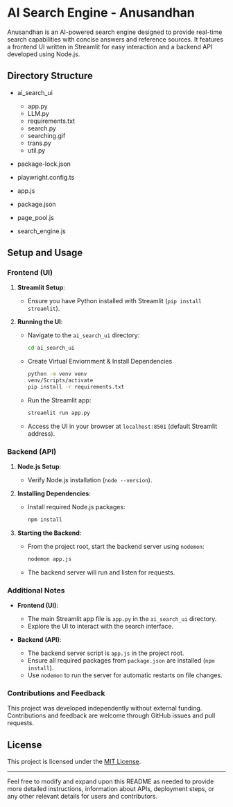 # AI Search Engine - Anusandhan

Anusandhan is an AI-powered search engine designed to provide real-time search capabilities with concise answers and reference sources. It features a frontend UI written in Streamlit for easy interaction and a backend API developed using Node.js.

## Directory Structure

* ai_search_ui

    * app.py
    * LLM.py
    * requirements.txt
    * search.py
    * searching.gif
    * trans.py
    * util.py

* package-lock.json
* playwright.config.ts
* app.js
* package.json
* page_pool.js
* search_engine.js


## Setup and Usage

### Frontend (UI)

1. **Streamlit Setup**:
   - Ensure you have Python installed with Streamlit (`pip install streamlit`).

2. **Running the UI**:
   - Navigate to the `ai_search_ui` directory:
     ```sh
     cd ai_search_ui
     ```
   - Create Virtual Enviornment & Install Dependencies
        ```sh
        python -m venv venv
        venv/Scripts/activate
        pip install -r requirements.txt
        ```
   - Run the Streamlit app:
     ```sh
     streamlit run app.py
     ```
   - Access the UI in your browser at `localhost:8501` (default Streamlit address).

### Backend (API)

1. **Node.js Setup**:
   - Verify Node.js installation (`node --version`).

2. **Installing Dependencies**:
   - Install required Node.js packages:
     ```sh
     npm install
     ```

3. **Starting the Backend**:
   - From the project root, start the backend server using `nodemon`:
     ```sh
     nodemon app.js
     ```
   - The backend server will run and listen for requests.

### Additional Notes

- **Frontend (UI)**:
  - The main Streamlit app file is `app.py` in the `ai_search_ui` directory.
  - Explore the UI to interact with the search interface.

- **Backend (API)**:
  - The backend server script is `app.js` in the project root.
  - Ensure all required packages from `package.json` are installed (`npm install`).
  - Use `nodemon` to run the server for automatic restarts on file changes.

### Contributions and Feedback

This project was developed independently without external funding. Contributions and feedback are welcome through GitHub issues and pull requests.

## License

This project is licensed under the [MIT License](LICENSE).

---

Feel free to modify and expand upon this README as needed to provide more detailed instructions, information about APIs, deployment steps, or any other relevant details for users and contributors.
